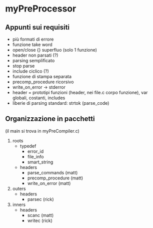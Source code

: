 # myPreProcessor
## Appunti sui requisiti
- più formati di errore
- funzione take word
- open/close {} superfluo (solo 1 funzione)
- header non parsati (?)
- parsing semplificato
- stop parse
- include ciclico (?)
- funzione di stampa separata
- precomp_procedure ricorsivo
- write_on_error -> stderror
- header = prototipi funzioni (header, nei file.c corpo funzione), var globali, costanti, includes
- liberie di parsing standard: strtok (parse_code)

## Organizzazione in pacchetti
(il main si trova in myPreCompiler.c)
1. roots
	- typedef
		- error_id
		- file_info
		- smart_string
	- headers
		- parse_commands (matt)
		- precomp_procedure (matt)
		- write_on_error (matt)
2. outers
	- headers
		- parsec (rick)
3. inners
	- headers
		- scanc (matt)
		- writec (rick)
